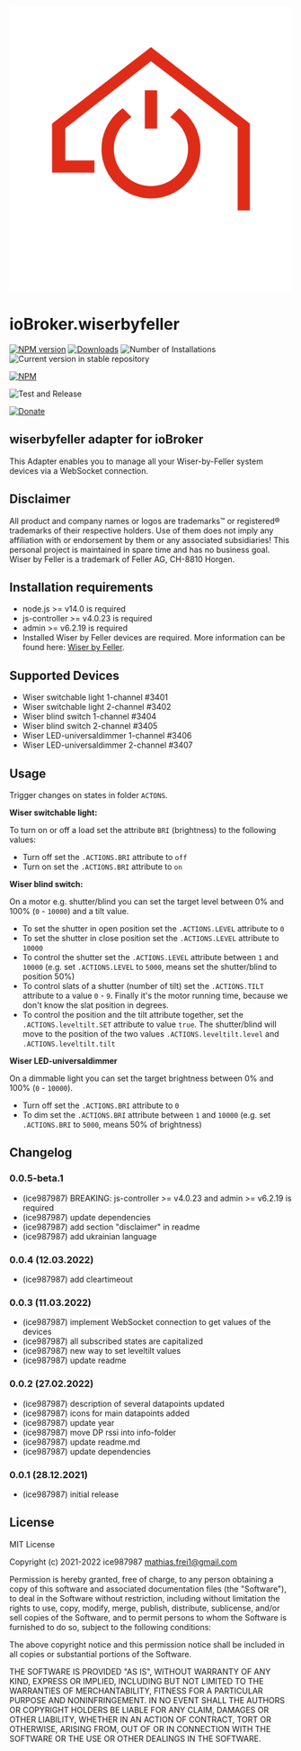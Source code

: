 ![Logo](admin/wiserbyfeller.svg)

# ioBroker.wiserbyfeller

[![NPM version](https://img.shields.io/npm/v/iobroker.wiserbyfeller.svg)](https://www.npmjs.com/package/iobroker.wiserbyfeller)
[![Downloads](https://img.shields.io/npm/dm/iobroker.wiserbyfeller.svg)](https://www.npmjs.com/package/iobroker.wiserbyfeller)
![Number of Installations](https://iobroker.live/badges/wiserbyfeller-installed.svg)
![Current version in stable repository](https://img.shields.io/badge/stable-not%20published-%23264777)

<!-- ![Current version in stable repository](https://iobroker.live/badges/wiserbyfeller-stable.svg) -->
<!-- [![Dependency Status](https://img.shields.io/david/ice987987/iobroker.wiserbyfeller.svg)](https://david-dm.org/ice987987/iobroker.wiserbyfeller) -->

[![NPM](https://nodei.co/npm/iobroker.wiserbyfeller.png?downloads=true)](https://nodei.co/npm/iobroker.wiserbyfeller/)

![Test and Release](https://github.com/ice987987/ioBroker.wiserbyfeller/workflows/Test%20and%20Release/badge.svg)

[![Donate](https://img.shields.io/badge/donate-paypal-blue?style=flat)](https://paypal.me/ice987987)

## wiserbyfeller adapter for ioBroker

This Adapter enables you to manage all your Wiser-by-Feller system devices via a WebSocket connection.

## Disclaimer

All product and company names or logos are trademarks™ or registered® trademarks of their respective holders. Use of them does not imply any affiliation with or endorsement by them or any associated subsidiaries! This personal project is maintained in spare time and has no business goal. Wiser by Feller is a trademark of Feller AG, CH-8810 Horgen.

## Installation requirements

-   node.js >= v14.0 is required
-   js-controller >= v4.0.23 is required
-   admin >= v6.2.19 is required
-   Installed Wiser by Feller devices are required. More information can be found here: [Wiser by Feller](https://wiser.feller.ch/de/professionals).

## Supported Devices

-   Wiser switchable light 1-channel #3401
-   Wiser switchable light 2-channel #3402
-   Wiser blind switch 1-channel #3404
-   Wiser blind switch 2-channel #3405
-   Wiser LED-universaldimmer 1-channel #3406
-   Wiser LED-universaldimmer 2-channel #3407

## Usage

Trigger changes on states in folder `ACTONS`.

**Wiser switchable light:**

To turn on or off a load set the attribute `BRI` (brightness) to the following values:

-   Turn off set the `.ACTIONS.BRI` attribute to `off`
-   Turn on set the `.ACTIONS.BRI` attribute to `on`

**Wiser blind switch:**

On a motor e.g. shutter/blind you can set the target level between 0% and 100% (`0` - `10000`) and a tilt value.

-   To set the shutter in open position set the `.ACTIONS.LEVEL` attribute to `0`
-   To set the shutter in close position set the `.ACTIONS.LEVEL` attribute to `10000`
-   To control the shutter set the `.ACTIONS.LEVEL` attribute between `1` and `10000` (e.g. set `.ACTIONS.LEVEL` to `5000`, means set the shutter/blind to position 50%)
-   To control slats of a shutter (number of tilt) set the `.ACTIONS.TILT` attribute to a value `0` - `9`. Finally it's the motor running time, because we don't know the slat position in degrees.
-   To control the position and the tilt attribute together, set the `.ACTIONS.leveltilt.SET` attribute to value `true`. The shutter/blind will move to the position of the two values `.ACTIONS.leveltilt.level` and `.ACTIONS.leveltilt.tilt`

**Wiser LED-universaldimmer**

On a dimmable light you can set the target brightness between 0% and 100% (`0` - `10000`).

-   Turn off set the `.ACTIONS.BRI` attribute to `0`
-   To dim set the `.ACTIONS.BRI` attribute between `1` and `10000` (e.g. set `.ACTIONS.BRI` to `5000`, means 50% of brightness)

<!--
**The Embedded Web Interface from Wiser-by-Feller WLAN device**
Еven without the mobile app, Wiser-by-Feller WLAN device can be set and controlled through a browser and WiFi connection of a mobile phone, tablet or PC (please make sure, that the device is not connetced to the cloud service -> see reset guideline in the manual of the device).

Procedure:
1. Install Wiser-by-Feller WLAN device
2. After first connection to power, Wiser-by-Feller WLAN device has created an own WiFi network, with name (SSID) such as `wiser-000xxxxx`. Connect to it with your phone, tablet or PC and enter passwort, provided together with the device (sticker).
3. Type `192.168.0.1` in your browser
4. Fill in `New Registration` and press the button on the device to continue
5. Log in
6. Go to `settings` -> `Network settings` -> `Add new WLAN`
7. Enter your credentials and press button `Add WLAN`
8. Press button `Reboot Now!`
9. Log out and discconnect your phone, tablet or PC from the Wiser-by-Feller WLAN device
10. Get IP-Address of Wiser-by-Feller WLAN device in your router
11. Enter `IP-Adress` of Wiser-by-Feller WLAN device in settings of the Instance `Gateway-IP`
12. Enter `username` of Wiser-by-Feller WLAN device in settings of the Instance `username`
-->

## Changelog

<!-- ### __WORK IN PROGRESS__ -->

### 0.0.5-beta.1

-   (ice987987) BREAKING: js-controller >= v4.0.23 and admin >= v6.2.19 is required
-   (ice987987) update dependencies
-   (ice987987) add section "disclaimer" in readme
-   (ice987987) add ukrainian language

### 0.0.4 (12.03.2022)

-   (ice987987) add cleartimeout

### 0.0.3 (11.03.2022)

-   (ice987987) implement WebSocket connection to get values of the devices
-   (ice987987) all subscribed states are capitalized
-   (ice987987) new way to set leveltilt values
-   (ice987987) update readme

### 0.0.2 (27.02.2022)

-   (ice987987) description of several datapoints updated
-   (ice987987) icons for main datapoints added
-   (ice987987) update year
-   (ice987987) move DP rssi into info-folder
-   (ice987987) update readme.md
-   (ice987987) update dependencies

### 0.0.1 (28.12.2021)

-   (ice987987) initial release

## License

MIT License

Copyright (c) 2021-2022 ice987987 <mathias.frei1@gmail.com>

Permission is hereby granted, free of charge, to any person obtaining a copy
of this software and associated documentation files (the "Software"), to deal
in the Software without restriction, including without limitation the rights
to use, copy, modify, merge, publish, distribute, sublicense, and/or sell
copies of the Software, and to permit persons to whom the Software is
furnished to do so, subject to the following conditions:

The above copyright notice and this permission notice shall be included in all
copies or substantial portions of the Software.

THE SOFTWARE IS PROVIDED "AS IS", WITHOUT WARRANTY OF ANY KIND, EXPRESS OR
IMPLIED, INCLUDING BUT NOT LIMITED TO THE WARRANTIES OF MERCHANTABILITY,
FITNESS FOR A PARTICULAR PURPOSE AND NONINFRINGEMENT. IN NO EVENT SHALL THE
AUTHORS OR COPYRIGHT HOLDERS BE LIABLE FOR ANY CLAIM, DAMAGES OR OTHER
LIABILITY, WHETHER IN AN ACTION OF CONTRACT, TORT OR OTHERWISE, ARISING FROM,
OUT OF OR IN CONNECTION WITH THE SOFTWARE OR THE USE OR OTHER DEALINGS IN THE
SOFTWARE.
